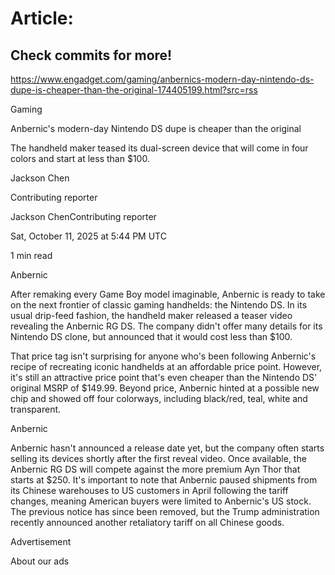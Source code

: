 # Article:

## Check commits for more!
https://www.engadget.com/gaming/anbernics-modern-day-nintendo-ds-dupe-is-cheaper-than-the-original-174405199.html?src=rss

Gaming

Anbernic's modern-day Nintendo DS dupe is cheaper than the original

The handheld maker teased its dual-screen device that will come in four colors and start at less than $100.

Jackson Chen

Contributing reporter

Jackson ChenContributing reporter

Sat, October 11, 2025 at 5:44 PM UTC

1 min read

Anbernic

After remaking every Game Boy model imaginable, Anbernic is ready to take on the next frontier of classic gaming handhelds: the Nintendo DS. In its usual drip-feed fashion, the handheld maker released a teaser video revealing the Anbernic RG DS. The company didn't offer many details for its Nintendo DS clone, but announced that it would cost less than $100.

That price tag isn't surprising for anyone who's been following Anbernic's recipe of recreating iconic handhelds at an affordable price point. However, it's still an attractive price point that's even cheaper than the Nintendo DS' original MSRP of $149.99. Beyond price, Anbernic hinted at a possible new chip and showed off four colorways, including black/red, teal, white and transparent.

Anbernic

Anbernic hasn't announced a release date yet, but the company often starts selling its devices shortly after the first reveal video. Once available, the Anbernic RG DS will compete against the more premium Ayn Thor that starts at $250. It's important to note that Anbernic paused shipments from its Chinese warehouses to US customers in April following the tariff changes, meaning American buyers were limited to Anbernic's US stock. The previous notice has since been removed, but the Trump administration recently announced another retaliatory tariff on all Chinese goods.

Advertisement

About our ads